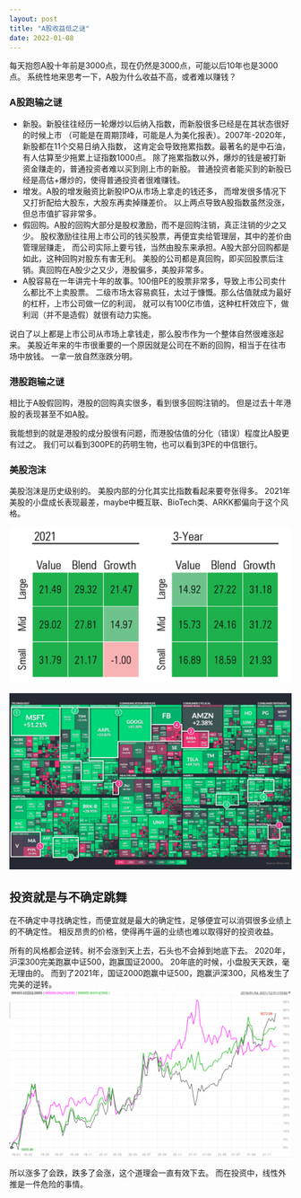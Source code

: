 ```yaml
---
layout: post
title: "A股收益低之谜"
date: 2022-01-08
---
```


每天抱怨A股十年前是3000点，现在仍然是3000点，可能以后10年也是3000点。
系统性地来思考一下，A股为什么收益不高，或者难以赚钱？

### A股跑输之谜
* 新股。新股往往经历一轮爆炒以后纳入指数，而新股很多已经是在其状态很好的时候上市
（可能是在周期顶峰，可能是人为美化报表）。2007年-2020年，新股都在11个交易日纳入指数，
这肯定会导致拖累指数。最著名的是中石油，有人估算至少拖累上证指数1000点。
除了拖累指数以外，爆炒的钱是被打新资金赚走的，普通投资者难以买到刚上市的新股。
普通投资者能买到的新股已经是高估+爆炒的，使得普通投资者很难赚钱。
* 增发。A股的增发融资比新股IPO从市场上拿走的钱还多，
而增发很多情况下又打折配给大股东，大股东再卖掉赚差价。
以上两点导致A股指数虽然没涨，但总市值扩容非常多。
* 假回购。A股的回购大部分是股权激励，而不是回购注销，真正注销的少之又少。
股权激励往往用上市公司的钱买股票，再便宜卖给管理层，其中的差价由管理层赚走，
而公司实际上要亏钱，当然由股东来承担。A股大部分回购都是如此，这种回购对股东有害无利。
美股的公司都是真回购，即买回股票后注销。真回购在A股少之又少，港股偏多，美股非常多。
* A股容易在一年讲完十年的故事。100倍PE的股票非常多，导致上市公司卖什么都比不上卖股票。
二级市场太容易疯狂，太过于慷慨。那么估值就成为最好的杠杆，上市公司做一亿的利润，
就可以有100亿市值，这种杠杆效应下，做利润（并不是造假）就很有动力实施。

说白了以上都是上市公司从市场上拿钱走，那么股市作为一个整体自然很难涨起来。
美股近年来的牛市很重要的一个原因就是公司在不断的回购，相当于在往市场中放钱。
一拿一放自然涨跌分明。

### 港股跑输之谜
相比于A股假回购，港股的回购真实很多，看到很多回购注销的。
但是过去十年港股的表现甚至不如A股。

我能想到的就是港股的成分股很有问题，而港股估值的分化（错误）程度比A股更有过之。
我们可以看到300PE的药明生物，也可以看到3PE的中信银行。

### 美股泡沫
美股泡沫是历史级别的。
美股内部的分化其实比指数看起来要夸张得多。
2021年美股的小盘成长表现最差，maybe中概互联、BioTech类、ARKK都偏向于这个风格。

![US2021](/images/US2021-style.png)

![US2021-2](/images/US-winners-losers-2021.jpg)

## 投资就是与不确定跳舞
在不确定中寻找确定性，而便宜就是最大的确定性，足够便宜可以消弭很多业绩上的不确定性。
相反昂贵的价格，使得再牛逼的业绩也难以取得好的投资收益。

所有的风格都会逆转。树不会涨到天上去，石头也不会掉到地底下去。
2020年，沪深300完美跑赢中证500，跑赢国证2000。
20年底的时候，小盘股天天跌，毫无理由的。
而到了2021年，国证2000跑赢中证500，跑赢沪深300，风格发生了完美的逆转。
![300v500](/images/300v500v2000.png)

所以涨多了会跌，跌多了会涨，这个道理会一直有效下去。
而在投资中，线性外推是一件危险的事情。